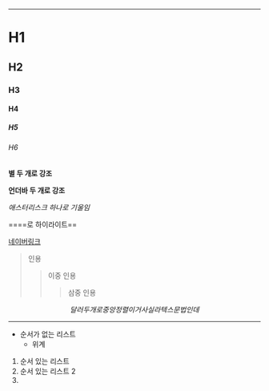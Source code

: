 ----
# H1
## H2
### H3
#### H4
##### H5
###### H6

**별 두 개로 강조**

__언더바 두 개로 강조__

*애스터리스크 하나로 기울임*

==\=\=로 하이라이트==

[네이버링크](https://www.naver.com)

> 인용
>> 이중 인용
>> > 삼중 인용


$$ 달러 두 개로 중앙 정렬 이거 사실 라텍스 문법인데 $$

---

- 순서가 없는 리스트
	- 위계

1. 순서 있는 리스트
2. 순서 있는 리스트 2
3. 



